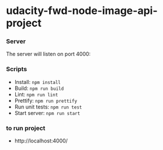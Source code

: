 # udacity-fwd-node-image-api-project
### Server
The server will listen on port 4000:

### Scripts
- Install: ```npm install```
- Build: ```npm run build```
- Lint: ```npm run lint```
- Prettify: ```npm run prettify```
- Run unit tests: ```npm run test```
- Start server: ```npm run start```

### to run project
- http://localhost:4000/